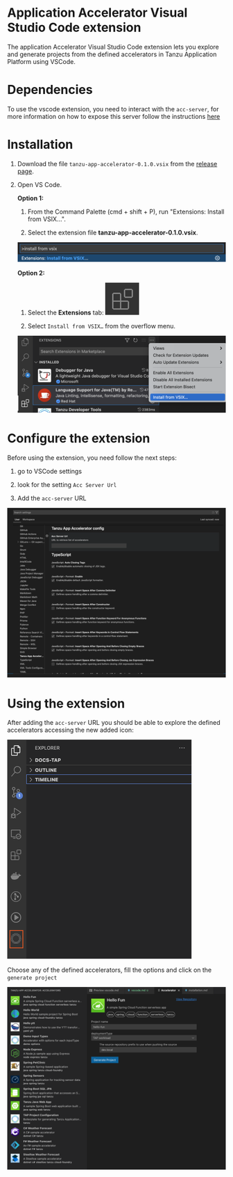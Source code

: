 # Application Accelerator Visual Studio Code extension
The application Accelerator Visual Studio Code extension lets you explore and generate projects 
from the defined accelerators in Tanzu Application Platform using VSCode. 

# Dependencies
To use the vscode extension, you need to interact with the `acc-server`, for more 
information on how to expose this server follow the instructions [here](./acc-cli.md#server-api-connections)

# Installation

1. Download the file `tanzu-app-accelerator-0.1.0.vsix` from the [release page](https://github.com/pivotal/acc-ide/releases/tag/0.1.0).

2. Open VS Code.

    **Option 1:**
     
    1. From the Command Palette (cmd + shift + P), run "Extensions: Install from VSIX...".
    
    2. Select the extension file **tanzu-app-accelerator-0.1.0.vsix**.
    
    ![Command palette open showing text Extensions: INSTALL FROM VSIX...](../images/vscode-install1.png)
    
    **Option 2:**
    
    1. Select the **Extensions** tab: ![The extensions tab icon which is a square cut in fourths with the top-right fourth moved away from the other three](../images/vscode-install2.png)
    
    2. Select `Install from VSIX…` from the overflow menu.
    
    ![The VS Code interface showing the extensions tab open, the overflow menu in the extensions tab open, and the "Install from VSIX..." option highlighted](../images/vscode-install3.png)

# Configure the extension 

Before using the extension, you need follow the next steps:

1. go to VSCode settings

2. look for the setting `Acc Server Url`    

3. Add the `acc-server` URL

![Setting](../images/acc-server-config.png)

# Using the extension

After adding the `acc-server` URL you should be able to explore the defined accelerators
accessing the new added icon:

![extension](../images/app-accelerators-vscode-icon.png)

Choose any of the defined accelerators, fill the options and click on the `generate project`

![accelerator](../images/acc-form.png)